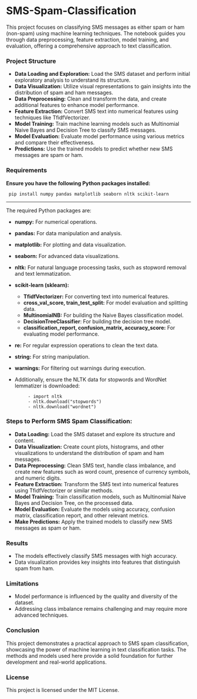 # SMS-Spam-Classification
This project focuses on classifying SMS messages as either spam or ham (non-spam) using machine learning techniques. The notebook guides you through data preprocessing, feature extraction, model training, and evaluation, offering a comprehensive approach to text classification.

### Project Structure
- __Data Loading and Exploration:__ Load the SMS dataset and perform initial exploratory analysis to understand its structure.
- __Data Visualization:__ Utilize visual representations to gain insights into the distribution of spam and ham messages.
- __Data Preprocessing:__ Clean and transform the data, and create additional features to enhance model performance.
- __Feature Extraction:__ Convert SMS text into numerical features using techniques like TfidfVectorizer.
- __Model Training:__ Train machine learning models such as Multinomial Naive Bayes and Decision Tree to classify SMS messages.
- __Model Evaluation:__ Evaluate model performance using various metrics and compare their effectiveness.
- __Predictions:__ Use the trained models to predict whether new SMS messages are spam or ham.                                                                                                                           
### Requirements
__Ensure you have the following Python packages installed:__ <br>

     pip install numpy pandas matplotlib seaborn nltk scikit-learn

---
The required Python packages are:
- __numpy:__ For numerical operations.
- __pandas:__ For data manipulation and analysis.
- __matplotlib:__ For plotting and data visualization.
- __seaborn:__ For advanced data visualizations.
- __nltk:__ For natural language processing tasks, such as stopword removal and text lemmatization.
- __scikit-learn (sklearn):__
    - __TfidfVectorizer:__ For converting text into numerical features.
    - __cross_val_score, train_test_split:__ For model evaluation and splitting data.
    - __MultinomialNB:__ For building the Naive Bayes classification model.
    - __DecisionTreeClassifier__: For building the decision tree model.
    - __classification_report, confusion_matrix, accuracy_score:__ For evaluating model performance.
- __re:__ For regular expression operations to clean the text data.
- __string:__ For string manipulation.
- __warnings:__ For filtering out warnings during execution.
- Additionally, ensure the NLTK data for stopwords and WordNet lemmatizer is downloaded: <br>


           - import nltk
           - nltk.download("stopwords")
           - nltk.download("wordnet")
### Steps to Perform SMS Spam Classification:
- __Data Loading:__ Load the SMS dataset and explore its structure and content.
- __Data Visualization:__ Create count plots, histograms, and other visualizations to understand the distribution of spam and ham messages.
- __Data Preprocessing:__ Clean SMS text, handle class imbalance, and create new features such as word count, presence of currency symbols, and numeric digits.
- __Feature Extraction:__ Transform the SMS text into numerical features using TfidfVectorizer or similar methods.
- __Model Training:__ Train classification models, such as Multinomial Naive Bayes and Decision Tree, on the processed data.
- __Model Evaluation:__ Evaluate the models using accuracy, confusion matrix, classification report, and other relevant metrics.
- __Make Predictions:__ Apply the trained models to classify new SMS messages as spam or ham.
### Results
- The models effectively classify SMS messages with high accuracy.
- Data visualization provides key insights into features that distinguish spam from ham.
### Limitations
- Model performance is influenced by the quality and diversity of the dataset.
- Addressing class imbalance remains challenging and may require more advanced techniques.
### Conclusion
This project demonstrates a practical approach to SMS spam classification, showcasing the power of machine learning in text classification tasks. The methods and models used here provide a solid foundation for further development and real-world applications.

### License
This project is licensed under the MIT License.
